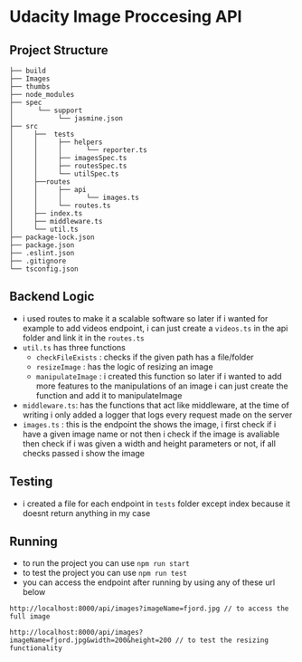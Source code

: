 # Udacity Image Proccesing API

## Project Structure

```
├── build
├── Images
├── thumbs
├── node_modules
├── spec
│      └── support
│           └── jasmine.json
├── src
│     ├──  tests
│     │     ├── helpers
│     │     │      └── reporter.ts
│     │     ├── imagesSpec.ts
│     │     ├── routesSpec.ts
│     │     └── utilSpec.ts
│     ├──routes
│     │     ├── api
│     │     │      └── images.ts
│     │     └── routes.ts
│     ├── index.ts
│     ├── middleware.ts
│     └── util.ts
├── package-lock.json
├── package.json
├── .eslint.json
├── .gitignore
└── tsconfig.json

```

## Backend Logic

- i used routes to make it a scalable software so later if i wanted for example to add videos endpoint, i can just create a `videos.ts` in the api folder and link it in the `routes.ts`
- `util.ts` has three functions
  - `checkFileExists` : checks if the given path has a file/folder
  - `resizeImage` : has the logic of resizing an image
  - `manipulateImage` : i created this function so later if i wanted to add more features to the manipulations of an image i can just create the function and add it to manipulateImage
- `middleware.ts`: has the functions that act like middleware, at the time of writing i only added a logger that logs every request made on the server
- `images.ts` : this is the endpoint the shows the image, i first check if i have a given image name or not then i check if the image is avaliable then check if i was given a width and height parameters or not, if all checks passed i show the image

## Testing

- i created a file for each endpoint in `tests` folder except index because it doesnt return anything in my case

## Running

- to run the project you can use `npm run start`
- to test the project you can use `npm run test`
- you can access the endpoint after running by using any of these url below

```
http://localhost:8000/api/images?imageName=fjord.jpg // to access the full image

http://localhost:8000/api/images?imageName=fjord.jpg&width=200&height=200 // to test the resizing functionality
```
